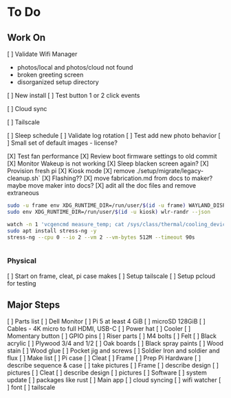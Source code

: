 # To Do

## Work On

[ ] Validate Wifi Manager

- photos/local and photos/cloud not found
- broken greeting screen
- disorganized setup directory

[ ] New install
[ ] Test button 1 or 2 click events

[ ] Cloud sync

[ ] Tailscale

[ ] Sleep schedule
[ ] Validate log rotation
[ ] Test add new photo behavior
[ ] Small set of default images - license?

[X] Test fan performance
[X] Review boot firmware settings to old commit
[X] Monitor Wakeup is not working
[X] Sleep blacken screen again?
[X] Provision fresh pi
[X] Kiosk mode
[X] remove ./setup/migrate/legacy-cleanup.sh`
[X] Flashing??
[X] move fabrication.md from docs to maker? maybe move maker into docs?
[X] adit all the doc files and remove extraneous

```bash
sudo -u frame env XDG_RUNTIME_DIR=/run/user/$(id -u frame) WAYLAND_DISPLAY=wayland-0 /opt/photo-frame/bin/rust-photo-frame /opt/photo-frame/etc/config.yaml
sudo env XDG_RUNTIME_DIR=/run/user/$(id -u kiosk) wlr-randr --json

watch -n 1 'vcgencmd measure_temp; cat /sys/class/thermal/cooling_device0/cur_state 2>/dev/null'
sudo apt install stress-ng -y
stress-ng --cpu 0 --io 2 --vm 2 --vm-bytes 512M --timeout 90s



```

### Physical

[ ] Start on frame, cleat, pi case makes
[ ] Setup tailscale
[ ] Setup pcloud for testing

## Major Steps

[ ] Parts list
[ ] Dell Monitor
[ ] Pi 5 at least 4 GiB
[ ] microSD 128GiB
[ ] Cables - 4K micro to full HDMI, USB-C
[ ] Power hat
[ ] Cooler
[ ] Momentary button
[ ] GPIO pins
[ ] Riser parts
[ ] M4 bolts
[ ] Felt
[ ] Black acrylic
[ ] Plywood 3/4 and 1/2
[ ] Oak boards
[ ] Black spray paints
[ ] Wood stain
[ ] Wood glue
[ ] Pocket jig and screws
[ ] Soldier Iron and soldier and flux
[ ] Make list
[ ] Pi case
[ ] Cleat
[ ] Frame
[ ] Prep Pi Hardware
[ ] describe sequence & case
[ ] take pictures
[ ] Frame
[ ] describe design
[ ] pictures
[ ] Cleat
[ ] describe design
[ ] pictures
[ ] Software
[ ] system update
[ ] packages like rust
[ ] Main app
[ ] cloud syncing
[ ] wifi watcher
[ ] font
[ ] tailscale
